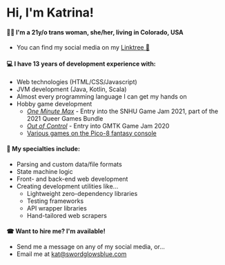# Hi, I'm Katrina!

#### 🏳‍🌈 I'm a 21y/o trans woman, she/her, living in Colorado, USA
- You can find my social media on my [Linktree 🌳](https://linktr.ee/KatrinaKitten)

#### 💻 I have 13 years of development experience with:
- Web technologies (HTML/CSS/Javascript)
- JVM development (Java, Kotlin, Scala)
- Almost every programming language I can get my hands on
- Hobby game development
  - [*One Minute Max*](https://serenaagh.itch.io/one-minute-max) - Entry into the SNHU Game Jam 2021, part of the 2021 Queer Games Bundle
  - [*Out of Control*](https://katrinakitten.itch.io/out-of-control) - Entry into GMTK Game Jam 2020
  - [Various games on the Pico-8 fantasy console](https://www.lexaloffle.com/bbs/?uid=45947)

#### 🎨 My specialties include:
- Parsing and custom data/file formats
- State machine logic
- Front- and back-end web development
- Creating development utilities like...
  - Lightweight zero-dependency libraries
  - Testing frameworks
  - API wrapper libraries
  - Hand-tailored web scrapers
  
#### ☎ Want to hire me? I'm available!
- Send me a message on any of my social media, or...
- Email me at kat@swordglowsblue.com
